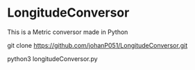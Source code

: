 # LongitudeConversor
This is a Metric conversor made in Python


git clone https://github.com/johanP051/LongitudeConversor.git

python3 longitudeConversor.py
